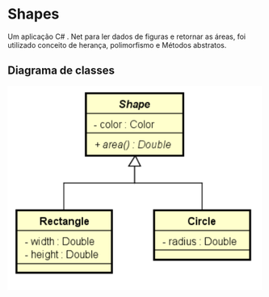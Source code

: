 # Shapes
Um aplicação C# . Net para ler dados de figuras e retornar as áreas, foi utilizado conceito de herança, polimorfismo e Métodos abstratos.

## Diagrama de classes
![](https://github.com/DiegoLins10/Shapes/blob/master/classes.png)

